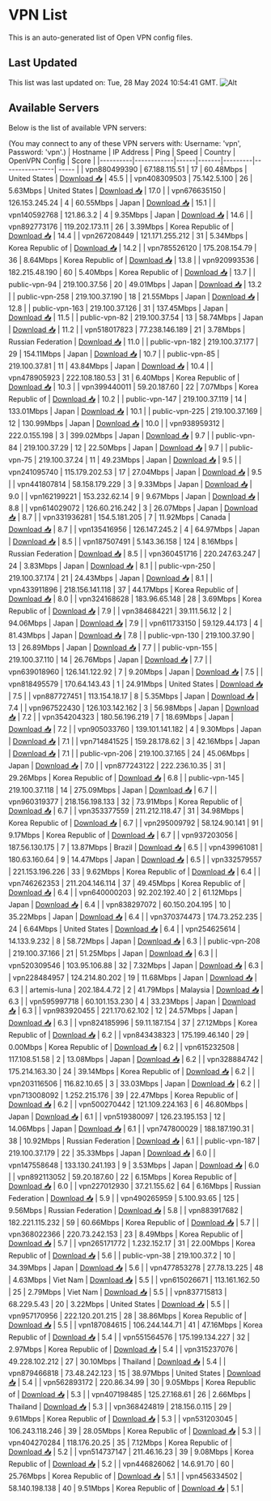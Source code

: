 # VPN List

This is an auto-generated list of Open VPN config files.

## Last Updated

This list was last updated on: Tue, 28 May 2024 10:54:41 GMT.
![Alt](https://repobeats.axiom.co/api/embed/186b98318ef1479477931607c1ad7d823f12451f.svg "Repobeats analytics image")

## Available Servers

Below is the list of available VPN servers:

(You may connect to any of these VPN servers with: Username: 'vpn', Password: 'vpn'.)
| Hostname | IP Address | Ping | Speed | Country | OpenVPN Config | Score |
|----------|------------|------|-------|---------|----------------| ----- |
| vpn880499390 | 67.188.115.51 | 17 | 60.48Mbps | United States | [Download 📥](./configs/server_0_US.ovpn) | 45.5 |
| vpn408309503 | 75.142.5.100 | 26 | 5.63Mbps | United States | [Download 📥](./configs/server_1_US.ovpn) | 17.0 |
| vpn676635150 | 126.153.245.24 | 4 | 60.55Mbps | Japan | [Download 📥](./configs/server_2_JP.ovpn) | 15.1 |
| vpn140592768 | 121.86.3.2 | 4 | 9.35Mbps | Japan | [Download 📥](./configs/server_3_JP.ovpn) | 14.6 |
| vpn892773176 | 119.202.173.11 | 26 | 3.39Mbps | Korea Republic of | [Download 📥](./configs/server_4_KR.ovpn) | 14.4 |
| vpn267208449 | 121.171.255.212 | 31 | 5.34Mbps | Korea Republic of | [Download 📥](./configs/server_5_KR.ovpn) | 14.2 |
| vpn785526120 | 175.208.154.79 | 36 | 8.64Mbps | Korea Republic of | [Download 📥](./configs/server_6_KR.ovpn) | 13.8 |
| vpn920993536 | 182.215.48.190 | 60 | 5.40Mbps | Korea Republic of | [Download 📥](./configs/server_7_KR.ovpn) | 13.7 |
| public-vpn-94 | 219.100.37.56 | 20 | 49.01Mbps | Japan | [Download 📥](./configs/server_8_JP.ovpn) | 13.2 |
| public-vpn-258 | 219.100.37.190 | 18 | 21.55Mbps | Japan | [Download 📥](./configs/server_9_JP.ovpn) | 12.8 |
| public-vpn-163 | 219.100.37.126 | 31 | 137.45Mbps | Japan | [Download 📥](./configs/server_10_JP.ovpn) | 11.5 |
| public-vpn-82 | 219.100.37.54 | 13 | 58.74Mbps | Japan | [Download 📥](./configs/server_11_JP.ovpn) | 11.2 |
| vpn518017823 | 77.238.146.189 | 21 | 3.78Mbps | Russian Federation | [Download 📥](./configs/server_12_RU.ovpn) | 11.0 |
| public-vpn-182 | 219.100.37.177 | 29 | 154.11Mbps | Japan | [Download 📥](./configs/server_13_JP.ovpn) | 10.7 |
| public-vpn-85 | 219.100.37.81 | 11 | 43.84Mbps | Japan | [Download 📥](./configs/server_14_JP.ovpn) | 10.4 |
| vpn478905923 | 222.108.180.53 | 31 | 6.40Mbps | Korea Republic of | [Download 📥](./configs/server_15_KR.ovpn) | 10.3 |
| vpn399440011 | 59.20.187.60 | 22 | 7.07Mbps | Korea Republic of | [Download 📥](./configs/server_16_KR.ovpn) | 10.2 |
| public-vpn-147 | 219.100.37.119 | 14 | 133.01Mbps | Japan | [Download 📥](./configs/server_17_JP.ovpn) | 10.1 |
| public-vpn-225 | 219.100.37.169 | 12 | 130.99Mbps | Japan | [Download 📥](./configs/server_18_JP.ovpn) | 10.0 |
| vpn938959312 | 222.0.155.198 | 3 | 399.02Mbps | Japan | [Download 📥](./configs/server_19_JP.ovpn) | 9.7 |
| public-vpn-84 | 219.100.37.29 | 12 | 22.50Mbps | Japan | [Download 📥](./configs/server_20_JP.ovpn) | 9.7 |
| public-vpn-75 | 219.100.37.24 | 11 | 49.23Mbps | Japan | [Download 📥](./configs/server_21_JP.ovpn) | 9.5 |
| vpn241095740 | 115.179.202.53 | 17 | 27.04Mbps | Japan | [Download 📥](./configs/server_22_JP.ovpn) | 9.5 |
| vpn441807814 | 58.158.179.229 | 3 | 9.33Mbps | Japan | [Download 📥](./configs/server_23_JP.ovpn) | 9.0 |
| vpn162199221 | 153.232.62.14 | 9 | 9.67Mbps | Japan | [Download 📥](./configs/server_24_JP.ovpn) | 8.8 |
| vpn614029072 | 126.60.216.242 | 3 | 26.07Mbps | Japan | [Download 📥](./configs/server_25_JP.ovpn) | 8.7 |
| vpn331936281 | 154.5.181.205 | 7 | 11.92Mbps | Canada | [Download 📥](./configs/server_26_CA.ovpn) | 8.7 |
| vpn135416956 | 126.147.245.2 | 4 | 64.97Mbps | Japan | [Download 📥](./configs/server_27_JP.ovpn) | 8.5 |
| vpn187507491 | 5.143.36.158 | 124 | 8.16Mbps | Russian Federation | [Download 📥](./configs/server_28_RU.ovpn) | 8.5 |
| vpn360451716 | 220.247.63.247 | 24 | 3.83Mbps | Japan | [Download 📥](./configs/server_29_JP.ovpn) | 8.1 |
| public-vpn-250 | 219.100.37.174 | 21 | 24.43Mbps | Japan | [Download 📥](./configs/server_30_JP.ovpn) | 8.1 |
| vpn433911896 | 218.156.141.118 | 37 | 44.17Mbps | Korea Republic of | [Download 📥](./configs/server_31_KR.ovpn) | 8.0 |
| vpn324168628 | 183.96.65.148 | 28 | 3.69Mbps | Korea Republic of | [Download 📥](./configs/server_32_KR.ovpn) | 7.9 |
| vpn384684221 | 39.111.56.12 | 2 | 94.06Mbps | Japan | [Download 📥](./configs/server_33_JP.ovpn) | 7.9 |
| vpn611733150 | 59.129.44.173 | 4 | 81.43Mbps | Japan | [Download 📥](./configs/server_34_JP.ovpn) | 7.8 |
| public-vpn-130 | 219.100.37.90 | 13 | 26.89Mbps | Japan | [Download 📥](./configs/server_35_JP.ovpn) | 7.7 |
| public-vpn-155 | 219.100.37.110 | 14 | 26.76Mbps | Japan | [Download 📥](./configs/server_36_JP.ovpn) | 7.7 |
| vpn639018960 | 126.141.122.92 | 7 | 9.20Mbps | Japan | [Download 📥](./configs/server_37_JP.ovpn) | 7.5 |
| vpn818495579 | 170.64.143.43 | 1 | 24.91Mbps | United States | [Download 📥](./configs/server_38_US.ovpn) | 7.5 |
| vpn887727451 | 113.154.18.17 | 8 | 5.35Mbps | Japan | [Download 📥](./configs/server_39_JP.ovpn) | 7.4 |
| vpn967522430 | 126.103.142.162 | 3 | 56.98Mbps | Japan | [Download 📥](./configs/server_40_JP.ovpn) | 7.2 |
| vpn354204323 | 180.56.196.219 | 7 | 18.69Mbps | Japan | [Download 📥](./configs/server_41_JP.ovpn) | 7.2 |
| vpn905033760 | 139.101.141.182 | 4 | 9.30Mbps | Japan | [Download 📥](./configs/server_42_JP.ovpn) | 7.1 |
| vpn714841525 | 159.28.178.62 | 3 | 42.16Mbps | Japan | [Download 📥](./configs/server_43_JP.ovpn) | 7.1 |
| public-vpn-206 | 219.100.37.165 | 24 | 45.06Mbps | Japan | [Download 📥](./configs/server_44_JP.ovpn) | 7.0 |
| vpn877243122 | 222.236.10.35 | 31 | 29.26Mbps | Korea Republic of | [Download 📥](./configs/server_45_KR.ovpn) | 6.8 |
| public-vpn-145 | 219.100.37.118 | 14 | 275.09Mbps | Japan | [Download 📥](./configs/server_46_JP.ovpn) | 6.7 |
| vpn960319377 | 218.156.198.133 | 32 | 73.91Mbps | Korea Republic of | [Download 📥](./configs/server_47_KR.ovpn) | 6.7 |
| vpn353377559 | 211.212.118.47 | 31 | 34.98Mbps | Korea Republic of | [Download 📥](./configs/server_48_KR.ovpn) | 6.7 |
| vpn295009792 | 58.124.90.141 | 91 | 9.17Mbps | Korea Republic of | [Download 📥](./configs/server_49_KR.ovpn) | 6.7 |
| vpn937203056 | 187.56.130.175 | 7 | 13.87Mbps | Brazil | [Download 📥](./configs/server_50_BR.ovpn) | 6.5 |
| vpn439961081 | 180.63.160.64 | 9 | 14.47Mbps | Japan | [Download 📥](./configs/server_51_JP.ovpn) | 6.5 |
| vpn332579557 | 221.153.196.226 | 33 | 9.62Mbps | Korea Republic of | [Download 📥](./configs/server_52_KR.ovpn) | 6.4 |
| vpn746262353 | 211.204.146.114 | 37 | 49.45Mbps | Korea Republic of | [Download 📥](./configs/server_53_KR.ovpn) | 6.4 |
| vpn640000203 | 92.202.192.40 | 2 | 61.12Mbps | Japan | [Download 📥](./configs/server_54_JP.ovpn) | 6.4 |
| vpn838297072 | 60.150.204.195 | 10 | 35.22Mbps | Japan | [Download 📥](./configs/server_55_JP.ovpn) | 6.4 |
| vpn370374473 | 174.73.252.235 | 24 | 6.64Mbps | United States | [Download 📥](./configs/server_56_US.ovpn) | 6.4 |
| vpn254625614 | 14.133.9.232 | 8 | 58.72Mbps | Japan | [Download 📥](./configs/server_57_JP.ovpn) | 6.3 |
| public-vpn-208 | 219.100.37.166 | 21 | 51.25Mbps | Japan | [Download 📥](./configs/server_58_JP.ovpn) | 6.3 |
| vpn520309546 | 103.95.106.88 | 32 | 7.32Mbps | Japan | [Download 📥](./configs/server_59_JP.ovpn) | 6.3 |
| vpn228484957 | 124.214.80.202 | 19 | 11.68Mbps | Japan | [Download 📥](./configs/server_60_JP.ovpn) | 6.3 |
| artemis-luna | 202.184.4.72 | 2 | 41.79Mbps | Malaysia | [Download 📥](./configs/server_61_MY.ovpn) | 6.3 |
| vpn595997718 | 60.101.153.230 | 4 | 33.23Mbps | Japan | [Download 📥](./configs/server_62_JP.ovpn) | 6.3 |
| vpn983920455 | 221.170.62.102 | 12 | 24.57Mbps | Japan | [Download 📥](./configs/server_63_JP.ovpn) | 6.3 |
| vpn824185996 | 59.11.187.154 | 37 | 27.12Mbps | Korea Republic of | [Download 📥](./configs/server_64_KR.ovpn) | 6.2 |
| vpn843438323 | 175.199.46.140 | 29 | 0.00Mbps | Korea Republic of | [Download 📥](./configs/server_65_KR.ovpn) | 6.2 |
| vpn615232508 | 117.108.51.58 | 2 | 13.08Mbps | Japan | [Download 📥](./configs/server_66_JP.ovpn) | 6.2 |
| vpn328884742 | 175.214.163.30 | 24 | 39.14Mbps | Korea Republic of | [Download 📥](./configs/server_67_KR.ovpn) | 6.2 |
| vpn203116506 | 116.82.10.65 | 3 | 33.03Mbps | Japan | [Download 📥](./configs/server_68_JP.ovpn) | 6.2 |
| vpn713008092 | 1.252.215.176 | 39 | 22.47Mbps | Korea Republic of | [Download 📥](./configs/server_69_KR.ovpn) | 6.2 |
| vpn500270442 | 121.109.224.163 | 6 | 46.80Mbps | Japan | [Download 📥](./configs/server_70_JP.ovpn) | 6.1 |
| vpn519380097 | 126.23.195.153 | 12 | 14.06Mbps | Japan | [Download 📥](./configs/server_71_JP.ovpn) | 6.1 |
| vpn747800029 | 188.187.190.31 | 38 | 10.92Mbps | Russian Federation | [Download 📥](./configs/server_72_RU.ovpn) | 6.1 |
| public-vpn-187 | 219.100.37.179 | 22 | 35.33Mbps | Japan | [Download 📥](./configs/server_73_JP.ovpn) | 6.0 |
| vpn147558648 | 133.130.241.193 | 9 | 3.53Mbps | Japan | [Download 📥](./configs/server_74_JP.ovpn) | 6.0 |
| vpn892113052 | 59.20.187.60 | 22 | 6.15Mbps | Korea Republic of | [Download 📥](./configs/server_75_KR.ovpn) | 6.0 |
| vpn227012930 | 37.21.155.62 | 64 | 6.16Mbps | Russian Federation | [Download 📥](./configs/server_76_RU.ovpn) | 5.9 |
| vpn490265959 | 5.100.93.65 | 125 | 9.56Mbps | Russian Federation | [Download 📥](./configs/server_77_RU.ovpn) | 5.8 |
| vpn883917682 | 182.221.115.232 | 59 | 60.66Mbps | Korea Republic of | [Download 📥](./configs/server_78_KR.ovpn) | 5.7 |
| vpn368022366 | 220.73.242.153 | 23 | 8.49Mbps | Korea Republic of | [Download 📥](./configs/server_79_KR.ovpn) | 5.7 |
| vpn265171772 | 1.232.152.17 | 31 | 22.00Mbps | Korea Republic of | [Download 📥](./configs/server_80_KR.ovpn) | 5.6 |
| public-vpn-38 | 219.100.37.2 | 10 | 34.39Mbps | Japan | [Download 📥](./configs/server_81_JP.ovpn) | 5.6 |
| vpn477853278 | 27.78.13.225 | 48 | 4.63Mbps | Viet Nam | [Download 📥](./configs/server_82_VN.ovpn) | 5.5 |
| vpn615026671 | 113.161.162.50 | 25 | 2.79Mbps | Viet Nam | [Download 📥](./configs/server_83_VN.ovpn) | 5.5 |
| vpn837715813 | 68.229.5.43 | 20 | 3.22Mbps | United States | [Download 📥](./configs/server_84_US.ovpn) | 5.5 |
| vpn957170956 | 222.120.201.215 | 28 | 38.86Mbps | Korea Republic of | [Download 📥](./configs/server_85_KR.ovpn) | 5.5 |
| vpn187084615 | 106.244.144.71 | 41 | 47.16Mbps | Korea Republic of | [Download 📥](./configs/server_86_KR.ovpn) | 5.4 |
| vpn551564576 | 175.199.134.227 | 32 | 2.97Mbps | Korea Republic of | [Download 📥](./configs/server_87_KR.ovpn) | 5.4 |
| vpn315237076 | 49.228.102.212 | 27 | 30.10Mbps | Thailand | [Download 📥](./configs/server_88_TH.ovpn) | 5.4 |
| vpn879466818 | 73.48.242.123 | 15 | 38.97Mbps | United States | [Download 📥](./configs/server_89_US.ovpn) | 5.4 |
| vpn562893172 | 220.86.34.99 | 30 | 9.05Mbps | Korea Republic of | [Download 📥](./configs/server_90_KR.ovpn) | 5.3 |
| vpn407198485 | 125.27.168.61 | 26 | 2.66Mbps | Thailand | [Download 📥](./configs/server_91_TH.ovpn) | 5.3 |
| vpn368424819 | 218.156.0.115 | 29 | 9.61Mbps | Korea Republic of | [Download 📥](./configs/server_92_KR.ovpn) | 5.3 |
| vpn531203045 | 106.243.118.246 | 39 | 28.05Mbps | Korea Republic of | [Download 📥](./configs/server_93_KR.ovpn) | 5.3 |
| vpn404270284 | 118.176.20.25 | 35 | 7.12Mbps | Korea Republic of | [Download 📥](./configs/server_94_KR.ovpn) | 5.2 |
| vpn514737147 | 211.46.16.23 | 39 | 9.08Mbps | Korea Republic of | [Download 📥](./configs/server_95_KR.ovpn) | 5.2 |
| vpn446826062 | 14.6.91.70 | 60 | 25.76Mbps | Korea Republic of | [Download 📥](./configs/server_96_KR.ovpn) | 5.1 |
| vpn456334502 | 58.140.198.138 | 40 | 9.51Mbps | Korea Republic of | [Download 📥](./configs/server_97_KR.ovpn) | 5.1 |
